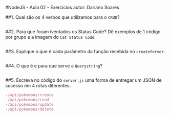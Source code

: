 #NodeJS - Aula 02 - Exercícios
autor: Dariano Soares

##1. Quai são os 4 verbos que utilizamos para o `CRUD`?
```

```
##2. Para que foram iventados os Status Code? Dê exemplos de 1 código por grupo e a imagem do `Cat Status Code`.
```

```

##3. Explique o que é cada parâmetro da função recebida no `createServer`.
```

```
##4. O que é e para que serve a `Querystring`?
```

```
##5. Escreva no código do `server.js` uma forma de entregar um JSON de sucesso em 4 rotas diferentes:
```js
-/api/pokemons/create
-/api/pokemons/read
-/api/pokemons/update
-/api/pokemons/delete




```